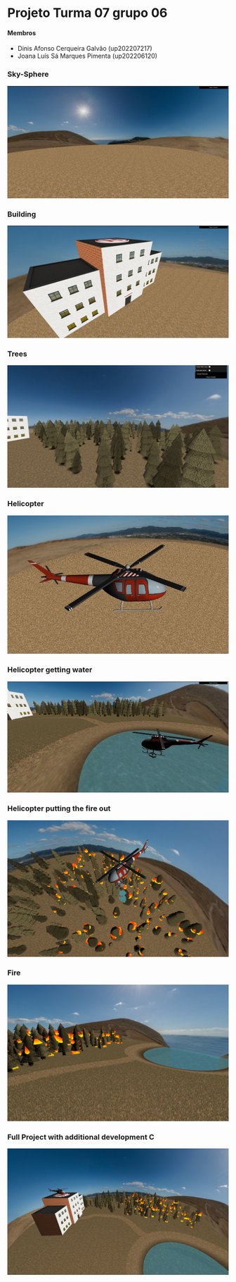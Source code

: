 # Projeto Turma 07 grupo 06

#### Membros
- Dinis Afonso Cerqueira Galvão (up202207217)
- Joana Luís Sá Marques Pimenta (up202206120)

### Sky-Sphere
![project-t07g06-1.png](project/screenshots/project-t07g06-1.png)

### Building
![project-t07g06-2.png](project/screenshots/project-t07g06-2.png)

### Trees
![project-t07g06-3.png](project/screenshots/project-t07g06-3.png)

### Helicopter
![project-t07g06-4.png](project/screenshots/project-t07g06-4.png)

### Helicopter getting water
![project-t07g06-5.png](project/screenshots/project-t07g06-5.png)

### Helicopter putting the fire out
![project-t07g06-6.png](project/screenshots/project-t07g06-6.png)

### Fire
![project-t07g06-7.png](project/screenshots/project-t07g06-7.png)

### Full Project with additional development C
![project-t07g06-8.png](project/screenshots/project-t07g06-8.png)
